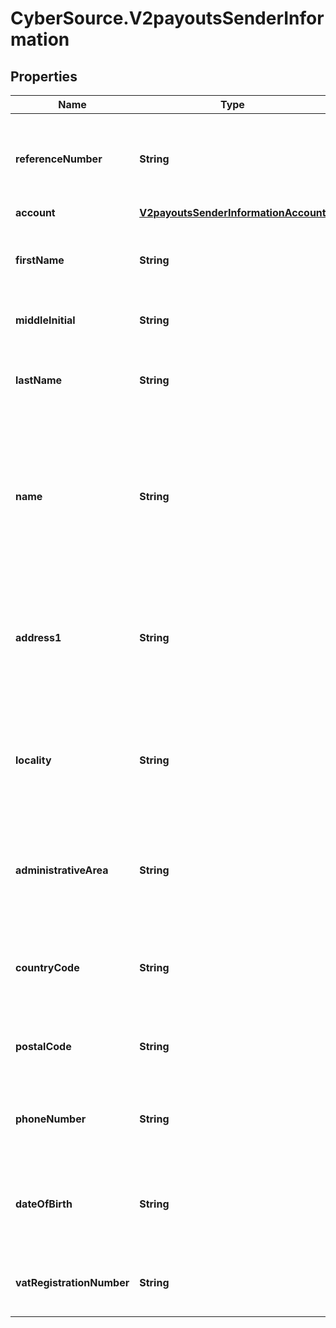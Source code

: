 # CyberSource.V2payoutsSenderInformation

## Properties
Name | Type | Description | Notes
------------ | ------------- | ------------- | -------------
**referenceNumber** | **String** | Reference number generated by you that uniquely identifies the sender. | [optional] 
**account** | [**V2payoutsSenderInformationAccount**](V2payoutsSenderInformationAccount.md) |  | [optional] 
**firstName** | **String** | First name of sender (Optional). * CTV (14) * Paymentech (30)  | [optional] 
**middleInitial** | **String** | Recipient middle initial (Optional).  | [optional] 
**lastName** | **String** | Recipient last name (Optional). * CTV (14) * Paymentech (30)  | [optional] 
**name** | **String** | Name of sender.  **Funds Disbursement**  This value is the name of the originator sending the funds disbursement. * CTV, Paymentech (30)  | [optional] 
**address1** | **String** | Street address of sender.  **Funds Disbursement**  This value is the address of the originator sending the funds disbursement.  | [optional] 
**locality** | **String** | City of sender.  **Funds Disbursement**  This value is the city of the originator sending the funds disbursement.  | [optional] 
**administrativeArea** | **String** | Senderâ€™s state. Use the State, Province, and Territory Codes for the United States and Canada.  | [optional] 
**countryCode** | **String** | Country of sender. Use the ISO Standard Country Codes. * CTV (3)  | [optional] 
**postalCode** | **String** | Senderâ€™s postal code. Required only for FDCCompass. | [optional] 
**phoneNumber** | **String** | Senderâ€™s phone number. Required only for FDCCompass. | [optional] 
**dateOfBirth** | **String** | Senderâ€™s date of birth in YYYYMMDD format. Required only for FDCCompass. | [optional] 
**vatRegistrationNumber** | **String** | Customer&#39;s government-assigned tax identification number.  | [optional] 


